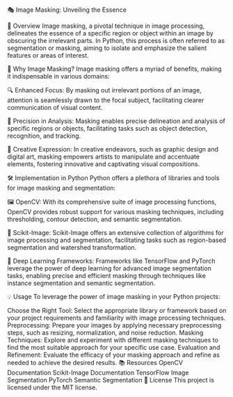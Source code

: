 🎭 Image Masking: Unveiling the Essence


🎨 Overview
Image masking, a pivotal technique in image processing, delineates the essence of a specific region or object within an image by obscuring the irrelevant parts. In Python, this process is often referred to as segmentation or masking, aiming to isolate and emphasize the salient features or areas of interest.

🧐 Why Image Masking?
Image masking offers a myriad of benefits, making it indispensable in various domains:

🔍 Enhanced Focus:
By masking out irrelevant portions of an image, attention is seamlessly drawn to the focal subject, facilitating clearer communication of visual content.

🚀 Precision in Analysis:
Masking enables precise delineation and analysis of specific regions or objects, facilitating tasks such as object detection, recognition, and tracking.

🎨 Creative Expression:
In creative endeavors, such as graphic design and digital art, masking empowers artists to manipulate and accentuate elements, fostering innovative and captivating visual compositions.

🛠️ Implementation in Python
Python offers a plethora of libraries and tools for image masking and segmentation:

🖼️ OpenCV:
With its comprehensive suite of image processing functions, OpenCV provides robust support for various masking techniques, including thresholding, contour detection, and semantic segmentation.

🐍 Scikit-Image:
Scikit-Image offers an extensive collection of algorithms for image processing and segmentation, facilitating tasks such as region-based segmentation and watershed transformation.

🚀 Deep Learning Frameworks:
Frameworks like TensorFlow and PyTorch leverage the power of deep learning for advanced image segmentation tasks, enabling precise and efficient masking through techniques like instance segmentation and semantic segmentation.

💡 Usage
To leverage the power of image masking in your Python projects:

Choose the Right Tool: Select the appropriate library or framework based on your project requirements and familiarity with image processing techniques.
Preprocessing: Prepare your images by applying necessary preprocessing steps, such as resizing, normalization, and noise reduction.
Masking Techniques: Explore and experiment with different masking techniques to find the most suitable approach for your specific use case.
Evaluation and Refinement: Evaluate the efficacy of your masking approach and refine as needed to achieve the desired results.
📚 Resources
OpenCV Documentation
Scikit-Image Documentation
TensorFlow Image Segmentation
PyTorch Semantic Segmentation
📝 License
This project is licensed under the MIT license.
